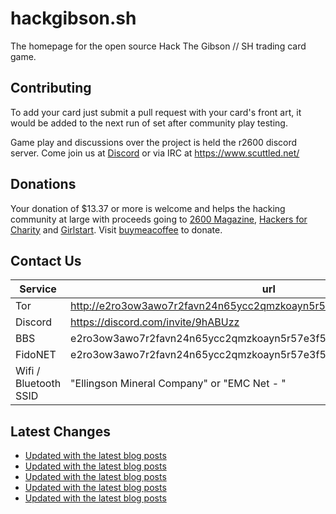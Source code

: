 # hackgibson.sh
The homepage for the open source Hack The Gibson // SH trading card game.


## Contributing

To add your card just submit a pull request with your card's front art, it would be added to the next run of set after community play testing.

Game play and discussions over the project is held the r2600 discord server. Come join us at [Discord](https://discord.com/invite/9hABUzz) or via IRC at https://www.scuttled.net/


## Donations

Your donation of $13.37 or more is welcome and helps the hacking community at large with proceeds going to [2600 Magazine](https://2600.com/), [Hackers for Charity](https://hackersforcharity.org) and [Girlstart](https://girlstart.org).  Visit [buymeacoffee](https://www.buymeacoffee.com/hackgibson.sh) to donate.


## Contact Us

Service | url
-|-
Tor | http://e2ro3ow3awo7r2favn24n65ycc2qmzkoayn5r57e3f56nvjwdcgg32ad.onion
Discord | https://discord.com/invite/9hABUzz
BBS | e2ro3ow3awo7r2favn24n65ycc2qmzkoayn5r57e3f56nvjwdcgg32ad.onion:23
FidoNET | e2ro3ow3awo7r2favn24n65ycc2qmzkoayn5r57e3f56nvjwdcgg32ad.onion:24554
Wifi / Bluetooth SSID | "Ellingson Mineral Company" or "EMC Net - <fidonet address>"

## Latest Changes
<!-- BLOG-POST-LIST:START -->
- [Updated with the latest blog posts](https://github.com/DFW2600/hackgibson.sh/commit/cda51cb7ed53a30b6e780df964cac5d295d5f24d)
- [Updated with the latest blog posts](https://github.com/DFW2600/hackgibson.sh/commit/bfe27cf0aa7de9c776f3b8259d56e72a9acafaa5)
- [Updated with the latest blog posts](https://github.com/DFW2600/hackgibson.sh/commit/8db0e9eef089421fe3b431f5484d0ec0026d894e)
- [Updated with the latest blog posts](https://github.com/DFW2600/hackgibson.sh/commit/7a41a8291051203a202ec08a490e51e62075557c)
- [Updated with the latest blog posts](https://github.com/DFW2600/hackgibson.sh/commit/8d1db2252ca5b723031e1be4e0c090380eefa29a)
<!-- BLOG-POST-LIST:END -->
